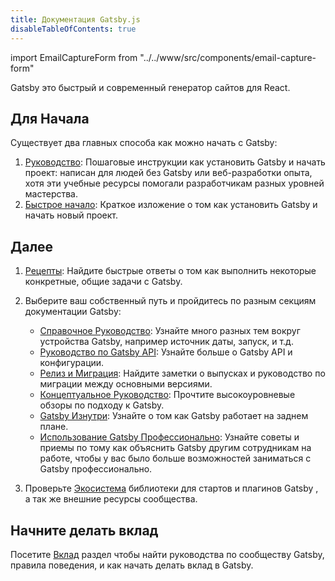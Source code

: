 ```yaml
---
title: Документация Gatsby.js
disableTableOfContents: true
---
```


import EmailCaptureForm from "../../www/src/components/email-capture-form"

Gatsby это быстрый и современный генератор сайтов для React.

## Для Начала

Существует два главных способа как можно начать с Gatsby:

1. [Руководство](/tutorial/): Пошаговые инструкции как установить Gatsby и начать проект: написан для людей без Gatsby или веб-разработки опыта, хотя эти учебные ресурсы помогали разработчикам разных уровней мастерства.
2. [Быстрое начало](/docs/quick-start): Краткое изложение о том как установить Gatsby и начать новый проект.

## Далее

1. [Рецепты](/docs/recipes/): Найдите быстрые ответы о том как выполнить некоторые конкретные, общие задачи с Gatsby.
2. Выберите ваш собственный путь и пройдитесь по разным секциям документации Gatsby:

   - [Справочное Руководство](/docs/guides/): Узнайте много разных тем вокруг устройства Gatsby, например источник даты, запуск, и т.д.
   - [Руководство по Gatsby API](/docs/api-reference/): Узнайте больше о Gatsby API и конфигурации.
   - [Релиз и Миграция](/docs/releases-and-migration/): Найдите заметки о выпусках и руководство по миграции между основными версиями.
   - [Концептуальное Руководство](/docs/conceptual-guide/): Прочтите высокоуровневые обзоры по подходу к Gatsby.
   - [Gatsby Изнутри](/docs/gatsby-internals/): Узнайте о том как Gatsby работает на заднем плане.
   - [Использование Gatsby Профессионально](/docs/using-gatsby-professionally/): Узнайте советы и приемы по тому как объяснить Gatsby другим сотрудникам на работе, чтобы у вас было больше возможностей заниматься с Gatsby профессионально.

3. Проверьте [Экосистема](/ecosystem/) библиотеки для стартов и плагинов Gatsby , а так же внешние ресурсы сообщества.

## Начните делать вклад

Посетите [Вклад](/contributing/) раздел чтобы найти руководства по сообществу Gatsby, правила поведения, и как начать делать вклад в Gatsby.

<EmailCaptureForm signupMessage="Хотите быть в курсе последних советов и приёмов? Подпишитесь на нашу рассылку!" />
